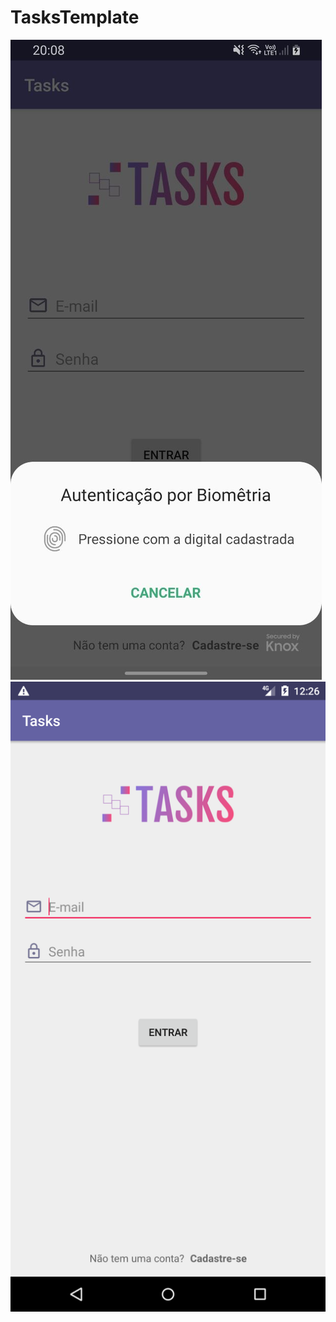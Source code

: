 # TasksTemplate
![alt text](https://github.com/luiscastrodev/TasksTemplate/blob/main/photo5046702026272123054.jpg)
![alt text](https://github.com/luiscastrodev/TasksTemplate/blob/main/Screenshot_20201125_212610.png)
